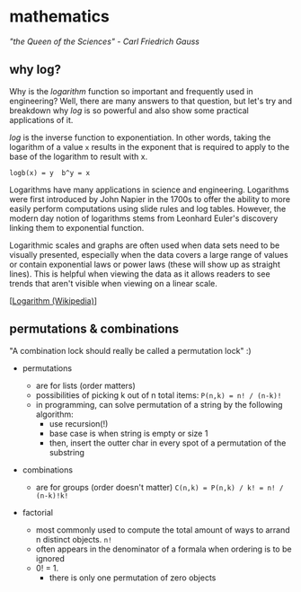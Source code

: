 # mathematics
*"the Queen of the Sciences" - Carl Friedrich Gauss*

## why log?
Why is the *logarithm* function so important and frequently used in engineering?
Well, there are many answers to that question, but let's try and breakdown why
*log* is so powerful and also show some practical applications of it.

*log* is the inverse function to exponentiation. In other words, taking the
logarithm of a value `x` results in the exponent that is required to apply to
the base of the logarithm to result with x.
```
logb(x) = y  b^y = x
```

Logarithms have many applications in science and engineering. Logarithms were
first introduced by John Napier in the 1700s to offer the ability to more easily
perform computations using slide rules and log tables. However, the modern day
notion of logarithms stems from Leonhard Euler's discovery linking them to
exponential function.

Logarithmic scales and graphs are often used when data sets need to be visually
presented, especially when the data covers a large range of values or contain
exponential laws or power laws (these will show up as straight lines). This is
helpful when viewing the data as it allows readers to see trends that aren't
visible when viewing on a linear scale.

[[Logarithm (Wikipedia)](https://en.wikipedia.org/wiki/Logarithm)]

## permutations & combinations
"A combination lock should really be called a permutation lock" :) 

* permutations 
    * are for lists (order matters)
    * possibilities of picking k out of n total items:
        `P(n,k) = n! / (n-k)!`
    * in programming, can solve permutation of a string by the following
        algorithm:
        * use recursion(!)
        * base case is when string is empty or size 1
        * then, insert the outter char in every spot of a permutation of the
            substring
* combinations 
    * are for groups (order doesn't matter)
    `C(n,k) = P(n,k) / k! = n! / (n-k)!k!`

* factorial
    * most commonly used to compute the total amount of ways to arrand n
        distinct objects. `n!`
    * often appears in the denominator of a formala when ordering is to be
        ignored
    * 0! = 1.
        * there is only one permutation of zero objects

